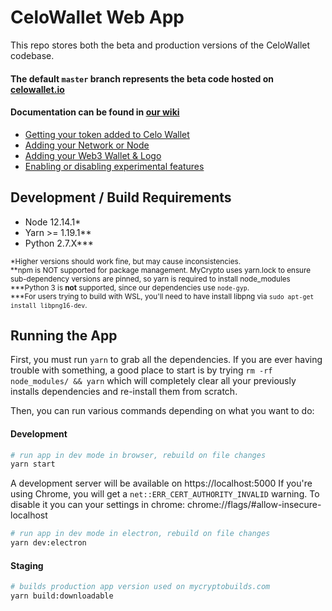 # CeloWallet Web App

This repo stores both the beta and production versions of the CeloWallet codebase.

#### The default `master` branch represents the beta code hosted on [celowallet.io](https://celowallet.io)

#### Documentation can be found in [our wiki](https://github.com/celowallet/celowallet/wiki)

- [Getting your token added to Celo Wallet](https://github.com/celowallet/celowallet/wiki/Contributing-%E2%80%90-Adding-Tokens)
- [Adding your Network or Node](https://github.com/celowallet/celowallet/wiki/Contributing-%E2%80%90-Network-or-Node)
- [Adding your Web3 Wallet & Logo](https://github.com/celowallet/celowallet/wiki/Contributing-%E2%80%90-Web3-Wallet)
- [Enabling or disabling experimental features](https://github.com/celowallet/celowallet/wiki/Feature-flags)

## Development / Build Requirements

- Node 12.14.1\*
- Yarn >= 1.19.1\*\*
- Python 2.7.X\*\*\*

<sub>\*Higher versions should work fine, but may cause inconsistencies.</sub>
<br />
<sub>**npm is NOT supported for package management. MyCrypto uses yarn.lock to ensure sub-dependency versions are pinned, so yarn is required to install node_modules</sub>
<br />
<sub>\***Python 3 is **not** supported, since our dependencies use `node-gyp`.</sub>
<br />
<sub>\*\*\*For users trying to build with WSL, you'll need to have install libpng via `sudo apt-get install libpng16-dev`.</sub>

## Running the App

First, you must run `yarn` to grab all the dependencies. If you are ever having trouble with something, a good place to start is by trying `rm -rf node_modules/ && yarn` which will completely clear all your previously installs dependencies and re-install them from scratch.

Then, you can run various commands depending on what you want to do:

#### Development

```bash
# run app in dev mode in browser, rebuild on file changes
yarn start
```

A development server will be available on https://localhost:5000
If you're using Chrome, you will get a `net::ERR_CERT_AUTHORITY_INVALID` warning.
To disable it you can your settings in chrome: chrome://flags/#allow-insecure-localhost

```bash
# run app in dev mode in electron, rebuild on file changes
yarn dev:electron
```

#### Staging

```bash
# builds production app version used on mycryptobuilds.com
yarn build:downloadable
```

